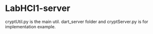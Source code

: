 # LabHCI1-server

cryptUtil.py is the main util.
dart_server folder and cryptServer.py is for implementation example.
